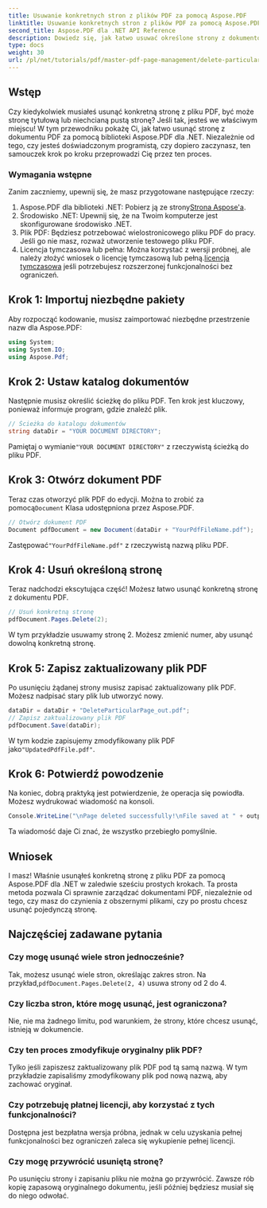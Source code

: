 ```yaml
---
title: Usuwanie konkretnych stron z plików PDF za pomocą Aspose.PDF
linktitle: Usuwanie konkretnych stron z plików PDF za pomocą Aspose.PDF
second_title: Aspose.PDF dla .NET API Reference
description: Dowiedz się, jak łatwo usuwać określone strony z dokumentów PDF za pomocą potężnej biblioteki Aspose.PDF dla .NET. Ten przewodnik krok po kroku jest idealny dla programistów o każdym poziomie umiejętności, którzy chcą usprawnić zarządzanie plikami PDF.
type: docs
weight: 30
url: /pl/net/tutorials/pdf/master-pdf-page-management/delete-particular-page-from-pdf-files/
---
```

## Wstęp

Czy kiedykolwiek musiałeś usunąć konkretną stronę z pliku PDF, być może stronę tytułową lub niechcianą pustą stronę? Jeśli tak, jesteś we właściwym miejscu! W tym przewodniku pokażę Ci, jak łatwo usunąć stronę z dokumentu PDF za pomocą biblioteki Aspose.PDF dla .NET. Niezależnie od tego, czy jesteś doświadczonym programistą, czy dopiero zaczynasz, ten samouczek krok po kroku przeprowadzi Cię przez ten proces.

### Wymagania wstępne

Zanim zaczniemy, upewnij się, że masz przygotowane następujące rzeczy:

1.  Aspose.PDF dla biblioteki .NET: Pobierz ją ze strony[Strona Aspose'a](https://releases.aspose.com/pdf/net/).
2. Środowisko .NET: Upewnij się, że na Twoim komputerze jest skonfigurowane środowisko .NET.
3. Plik PDF: Będziesz potrzebować wielostronicowego pliku PDF do pracy. Jeśli go nie masz, rozważ utworzenie testowego pliku PDF.
4.  Licencja tymczasowa lub pełna: Można korzystać z wersji próbnej, ale należy złożyć wniosek o licencję tymczasową lub pełną.[licencja tymczasowa](https://purchase.aspose.com/temporary-license/) jeśli potrzebujesz rozszerzonej funkcjonalności bez ograniczeń.

## Krok 1: Importuj niezbędne pakiety

Aby rozpocząć kodowanie, musisz zaimportować niezbędne przestrzenie nazw dla Aspose.PDF:

```csharp
using System;
using System.IO;
using Aspose.Pdf;
```

## Krok 2: Ustaw katalog dokumentów

Następnie musisz określić ścieżkę do pliku PDF. Ten krok jest kluczowy, ponieważ informuje program, gdzie znaleźć plik.

```csharp
// Ścieżka do katalogu dokumentów
string dataDir = "YOUR DOCUMENT DIRECTORY";
```

 Pamiętaj o wymianie`"YOUR DOCUMENT DIRECTORY"` z rzeczywistą ścieżką do pliku PDF.

## Krok 3: Otwórz dokument PDF

 Teraz czas otworzyć plik PDF do edycji. Można to zrobić za pomocą`Document` Klasa udostępniona przez Aspose.PDF.

```csharp
// Otwórz dokument PDF
Document pdfDocument = new Document(dataDir + "YourPdfFileName.pdf");
```

 Zastępować`"YourPdfFileName.pdf"` z rzeczywistą nazwą pliku PDF.

## Krok 4: Usuń określoną stronę

Teraz nadchodzi ekscytująca część! Możesz łatwo usunąć konkretną stronę z dokumentu PDF.

```csharp
// Usuń konkretną stronę
pdfDocument.Pages.Delete(2);
```

W tym przykładzie usuwamy stronę 2. Możesz zmienić numer, aby usunąć dowolną konkretną stronę.

## Krok 5: Zapisz zaktualizowany plik PDF

Po usunięciu żądanej strony musisz zapisać zaktualizowany plik PDF. Możesz nadpisać stary plik lub utworzyć nowy.

```csharp
dataDir = dataDir + "DeleteParticularPage_out.pdf";
// Zapisz zaktualizowany plik PDF
pdfDocument.Save(dataDir);
```

 W tym kodzie zapisujemy zmodyfikowany plik PDF jako`"UpdatedPdfFile.pdf"`.

## Krok 6: Potwierdź powodzenie

Na koniec, dobrą praktyką jest potwierdzenie, że operacja się powiodła. Możesz wydrukować wiadomość na konsoli.

```csharp
Console.WriteLine("\nPage deleted successfully!\nFile saved at " + outputFilePath);
```

Ta wiadomość daje Ci znać, że wszystko przebiegło pomyślnie.

## Wniosek

I masz! Właśnie usunąłeś konkretną stronę z pliku PDF za pomocą Aspose.PDF dla .NET w zaledwie sześciu prostych krokach. Ta prosta metoda pozwala Ci sprawnie zarządzać dokumentami PDF, niezależnie od tego, czy masz do czynienia z obszernymi plikami, czy po prostu chcesz usunąć pojedynczą stronę.

## Najczęściej zadawane pytania

### Czy mogę usunąć wiele stron jednocześnie?  
 Tak, możesz usunąć wiele stron, określając zakres stron. Na przykład,`pdfDocument.Pages.Delete(2, 4)` usuwa strony od 2 do 4.

### Czy liczba stron, które mogę usunąć, jest ograniczona?  
Nie, nie ma żadnego limitu, pod warunkiem, że strony, które chcesz usunąć, istnieją w dokumencie.

### Czy ten proces zmodyfikuje oryginalny plik PDF?  
Tylko jeśli zapiszesz zaktualizowany plik PDF pod tą samą nazwą. W tym przykładzie zapisaliśmy zmodyfikowany plik pod nową nazwą, aby zachować oryginał.

### Czy potrzebuję płatnej licencji, aby korzystać z tych funkcjonalności?  
Dostępna jest bezpłatna wersja próbna, jednak w celu uzyskania pełnej funkcjonalności bez ograniczeń zaleca się wykupienie pełnej licencji.

### Czy mogę przywrócić usuniętą stronę?  
Po usunięciu strony i zapisaniu pliku nie można go przywrócić. Zawsze rób kopię zapasową oryginalnego dokumentu, jeśli później będziesz musiał się do niego odwołać.